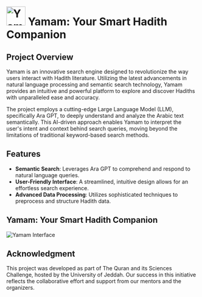 <h1>
  <img src="" alt="Yamam Logo" width="50" height="50" />
  Yamam: Your Smart Hadith Companion
</h1>

## Project Overview
Yamam is an innovative search engine designed to revolutionize the way users interact with Hadith literature. Utilizing the latest advancements in natural language processing and semantic search technology, Yamam provides an intuitive and powerful platform to explore and discover Hadiths with unparalleled ease and accuracy.

The project employs a cutting-edge Large Language Model (LLM), specifically Ara GPT, to deeply understand and analyze the Arabic text semantically. This AI-driven approach enables Yamam to interpret the user's intent and context behind search queries, moving beyond the limitations of traditional keyword-based search methods.

## Features
- **Semantic Search**: Leverages Ara GPT to comprehend and respond to natural language queries.
- **User-Friendly Interface**: A streamlined, intuitive design allows for an effortless search experience.
- **Advanced Data Processing**: Utilizes sophisticated techniques to preprocess and structure Hadith data.

## Yamam: Your Smart Hadith Companion

![Yamam Interface](https://github.com/Rama-Alyoubi/Yamam-A-Semantic-Hadith-Search-Engine/assets/128150728/631bc9d2-5aea-463f-b43a-9e3381d8693c)

## Acknowledgment
This project was developed as part of The Quran and its Sciences Challenge, hosted by the University of Jeddah. Our success in this initiative reflects the collaborative effort and support from our mentors and the organizers.

